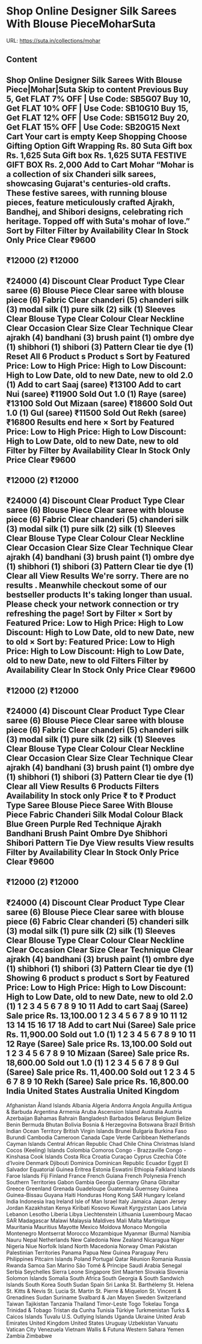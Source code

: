 # Shop Online Designer Silk Sarees With Blouse PieceMoharSuta

URL: https://suta.in/collections/mohar

## Content

Shop Online Designer Silk Sarees With Blouse Piece|Mohar|Suta
Skip to content
Previous
Buy 5, Get FLAT 7% OFF | Use Code: SB5G07
Buy 10, Get FLAT 10% OFF | Use Code: SB10G10
Buy 15, Get FLAT 12% OFF | Use Code: SB15G12
Buy 20, Get FLAT 15% OFF | Use Code: SB20G15
Next
Cart
Your cart is empty
Keep Shopping
Choose Gifting Option
Gift Wrapping
Rs. 80
Suta Gift box
Rs. 1,625
Suta Gift box
Rs. 1,625
SUTA FESTIVE GIFT BOX
Rs. 2,000
Add to Cart
Mohar
“Mohar is a collection of six Chanderi silk sarees, showcasing Gujarat's centuries-old crafts. These festive sarees, with running blouse pieces, feature meticulously crafted Ajrakh, Bandhej, and Shibori designs, celebrating rich heritage. Topped off with Suta's mohar of love.”
Sort by
Filter
Filter by
Availability
Clear
In Stock Only
Price
Clear
₹9600
-
₹12000
(2)
₹12000
-
₹24000
(4)
Discount
Clear
Product Type
Clear
saree (6)
Blouse Piece
Clear
saree with blouse piece (6)
Fabric
Clear
chanderi (5)
chanderi silk (3)
modal silk (1)
pure silk (2)
silk (1)
Sleeves
Clear
Blouse Type
Clear
Colour
Clear
Neckline
Clear
Occasion
Clear
Size
Clear
Technique
Clear
ajrakh (4)
bandhani (3)
brush paint (1)
ombre dye (1)
shibhori (1)
shibori (3)
Pattern
Clear
tie dye (1)
Reset All
6
Product
s
Product
s
Sort by
Featured
Price: Low to High
Price: High to Low
Discount: High to Low
Date, old to new
Date, new to old
2.0
(1)
Add to cart
Saaj (saree)
₹13100
Add to cart
Nui (saree)
₹11900
Sold Out
1.0
(1)
Raye (saree)
₹13100
Sold Out
Mizaan (saree)
₹18600
Sold Out
1.0
(1)
Gul (saree)
₹11500
Sold Out
Rekh (saree)
₹16800
Results end here
×
Sort by
Featured
Price: Low to High
Price: High to Low
Discount: High to Low
Date, old to new
Date, new to old
Filter by
Filter by
Availability
Clear
In Stock Only
Price
Clear
₹9600
-
₹12000
(2)
₹12000
-
₹24000
(4)
Discount
Clear
Product Type
Clear
saree (6)
Blouse Piece
Clear
saree with blouse piece (6)
Fabric
Clear
chanderi (5)
chanderi silk (3)
modal silk (1)
pure silk (2)
silk (1)
Sleeves
Clear
Blouse Type
Clear
Colour
Clear
Neckline
Clear
Occasion
Clear
Size
Clear
Technique
Clear
ajrakh (4)
bandhani (3)
brush paint (1)
ombre dye (1)
shibhori (1)
shibori (3)
Pattern
Clear
tie dye (1)
Clear all
View Results
We're sorry. There are no results
.
Meanwhile checkout some of our bestseller products
It's taking longer than usual. Please check your network connection or try refreshing the page!
Sort by
Filter
×
Sort by
Featured
Price: Low to High
Price: High to Low
Discount: High to Low
Date, old to new
Date, new to old
×
Sort by:
Featured
Price: Low to High
Price: High to Low
Discount: High to Low
Date, old to new
Date, new to old
Filters
Filter by
Availability
Clear
In Stock Only
Price
Clear
₹9600
-
₹12000
(2)
₹12000
-
₹24000
(4)
Discount
Clear
Product Type
Clear
saree (6)
Blouse Piece
Clear
saree with blouse piece (6)
Fabric
Clear
chanderi (5)
chanderi silk (3)
modal silk (1)
pure silk (2)
silk (1)
Sleeves
Clear
Blouse Type
Clear
Colour
Clear
Neckline
Clear
Occasion
Clear
Size
Clear
Technique
Clear
ajrakh (4)
bandhani (3)
brush paint (1)
ombre dye (1)
shibhori (1)
shibori (3)
Pattern
Clear
tie dye (1)
Clear all
View Results
6 Products
Filters
Availability
In stock only
Price
₹
to
₹
Product Type
Saree
Blouse Piece
Saree With Blouse Piece
Fabric
Chanderi Silk
Modal
Colour
Black
Blue
Green
Purple
Red
Technique
Ajrakh
Bandhani
Brush Paint
Ombre Dye
Shibhori
Shibori
Pattern
Tie Dye
View results
View results
Filter by
Availability
Clear
In Stock Only
Price
Clear
₹9600
-
₹12000
(2)
₹12000
-
₹24000
(4)
Discount
Clear
Product Type
Clear
saree (6)
Blouse Piece
Clear
saree with blouse piece (6)
Fabric
Clear
chanderi (5)
chanderi silk (3)
modal silk (1)
pure silk (2)
silk (1)
Sleeves
Clear
Blouse Type
Clear
Colour
Clear
Neckline
Clear
Occasion
Clear
Size
Clear
Technique
Clear
ajrakh (4)
bandhani (3)
brush paint (1)
ombre dye (1)
shibhori (1)
shibori (3)
Pattern
Clear
tie dye (1)
Showing
6
product
s
product
s
Sort by
Featured
Price: Low to High
Price: High to Low
Discount: High to Low
Date, old to new
Date, new to old
2.0
(1)
1
2
3
4
5
6
7
8
9
10
11
Add to cart
Saaj (Saree)
Sale price
Rs. 13,100.00
1
2
3
4
5
6
7
8
9
10
11
12
13
14
15
16
17
18
Add to cart
Nui (Saree)
Sale price
Rs. 11,900.00
Sold out
1.0
(1)
1
2
3
4
5
6
7
8
9
10
11
12
Raye (Saree)
Sale price
Rs. 13,100.00
Sold out
1
2
3
4
5
6
7
8
9
10
Mizaan (Saree)
Sale price
Rs. 18,600.00
Sold out
1.0
(1)
1
2
3
4
5
6
7
8
9
Gul (Saree)
Sale price
Rs. 11,400.00
Sold out
1
2
3
4
5
6
7
8
9
10
Rekh (Saree)
Sale price
Rs. 16,800.00
India
United States
Australia
United Kingdom
---
Afghanistan
Åland Islands
Albania
Algeria
Andorra
Angola
Anguilla
Antigua & Barbuda
Argentina
Armenia
Aruba
Ascension Island
Australia
Austria
Azerbaijan
Bahamas
Bahrain
Bangladesh
Barbados
Belarus
Belgium
Belize
Benin
Bermuda
Bhutan
Bolivia
Bosnia & Herzegovina
Botswana
Brazil
British Indian Ocean Territory
British Virgin Islands
Brunei
Bulgaria
Burkina Faso
Burundi
Cambodia
Cameroon
Canada
Cape Verde
Caribbean Netherlands
Cayman Islands
Central African Republic
Chad
Chile
China
Christmas Island
Cocos (Keeling) Islands
Colombia
Comoros
Congo - Brazzaville
Congo - Kinshasa
Cook Islands
Costa Rica
Croatia
Curaçao
Cyprus
Czechia
Côte d’Ivoire
Denmark
Djibouti
Dominica
Dominican Republic
Ecuador
Egypt
El Salvador
Equatorial Guinea
Eritrea
Estonia
Eswatini
Ethiopia
Falkland Islands
Faroe Islands
Fiji
Finland
France
French Guiana
French Polynesia
French Southern Territories
Gabon
Gambia
Georgia
Germany
Ghana
Gibraltar
Greece
Greenland
Grenada
Guadeloupe
Guatemala
Guernsey
Guinea
Guinea-Bissau
Guyana
Haiti
Honduras
Hong Kong SAR
Hungary
Iceland
India
Indonesia
Iraq
Ireland
Isle of Man
Israel
Italy
Jamaica
Japan
Jersey
Jordan
Kazakhstan
Kenya
Kiribati
Kosovo
Kuwait
Kyrgyzstan
Laos
Latvia
Lebanon
Lesotho
Liberia
Libya
Liechtenstein
Lithuania
Luxembourg
Macao SAR
Madagascar
Malawi
Malaysia
Maldives
Mali
Malta
Martinique
Mauritania
Mauritius
Mayotte
Mexico
Moldova
Monaco
Mongolia
Montenegro
Montserrat
Morocco
Mozambique
Myanmar (Burma)
Namibia
Nauru
Nepal
Netherlands
New Caledonia
New Zealand
Nicaragua
Niger
Nigeria
Niue
Norfolk Island
North Macedonia
Norway
Oman
Pakistan
Palestinian Territories
Panama
Papua New Guinea
Paraguay
Peru
Philippines
Pitcairn Islands
Poland
Portugal
Qatar
Réunion
Romania
Russia
Rwanda
Samoa
San Marino
São Tomé & Príncipe
Saudi Arabia
Senegal
Serbia
Seychelles
Sierra Leone
Singapore
Sint Maarten
Slovakia
Slovenia
Solomon Islands
Somalia
South Africa
South Georgia & South Sandwich Islands
South Korea
South Sudan
Spain
Sri Lanka
St. Barthélemy
St. Helena
St. Kitts & Nevis
St. Lucia
St. Martin
St. Pierre & Miquelon
St. Vincent & Grenadines
Sudan
Suriname
Svalbard & Jan Mayen
Sweden
Switzerland
Taiwan
Tajikistan
Tanzania
Thailand
Timor-Leste
Togo
Tokelau
Tonga
Trinidad & Tobago
Tristan da Cunha
Tunisia
Türkiye
Turkmenistan
Turks & Caicos Islands
Tuvalu
U.S. Outlying Islands
Uganda
Ukraine
United Arab Emirates
United Kingdom
United States
Uruguay
Uzbekistan
Vanuatu
Vatican City
Venezuela
Vietnam
Wallis & Futuna
Western Sahara
Yemen
Zambia
Zimbabwe